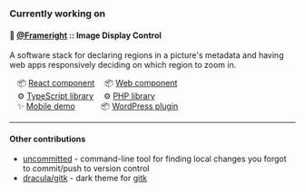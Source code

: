 ### Currently working on

#### 🚀 [@Frameright](https://github.com/Frameright) :: Image Display Control

A software stack for declaring regions in a picture's metadata and having web
apps responsively deciding on which region to zoom in.

&emsp;📦 [React component](https://github.com/Frameright/react-image-display-control/)
&emsp;📦 [Web component](https://github.com/Frameright/image-display-control-web-component)<br />
&emsp;⚙️ [TypeScript library](https://github.com/Frameright/image-display-control-metadata-parser)
&emsp;⚙️ [PHP library](https://github.com/Frameright/image-display-control-metadata-parser)<br />
&emsp;✨ [Mobile demo](https://webc.frameright.io)&emsp;&emsp;
&emsp;📦 [WordPress plugin](https://github.com/frameright/image-display-control-wordpress/)

---

#### Other contributions

* [uncommitted](https://github.com/brandon-rhodes/uncommitted/) - command-line
  tool for finding local changes you forgot to commit/push to version control
* [dracula/gitk](https://draculatheme.com/gitk) - dark theme for
  [gitk](https://git-scm.com/docs/gitk)
